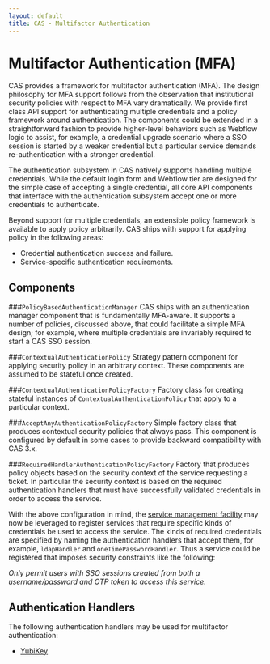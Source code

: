 ```yaml
---
layout: default
title: CAS - Multifactor Authentication
---
```


# Multifactor Authentication (MFA)

CAS provides a framework for multifactor authentication (MFA). The design philosophy for MFA support follows from
the observation that institutional security policies with respect to MFA vary dramatically. We provide first class
API support for authenticating multiple credentials and a policy framework around authentication. The components
could be extended in a straightforward fashion to provide higher-level behaviors such as Webflow logic to assist,
for example, a credential upgrade scenario where a SSO session is started by a weaker credential but a particular
service demands re-authentication with a stronger credential.

The authentication subsystem in CAS natively supports handling multiple credentials. While the default login form
and Webflow tier are designed for the simple case of accepting a single credential, all core API components that
interface with the authentication subsystem accept one or more credentials to authenticate.

Beyond support for multiple credentials, an extensible policy framework is available to apply policy arbitrarily.
CAS ships with support for applying policy in the following areas:

* Credential authentication success and failure.
* Service-specific authentication requirements.

## Components

###`PolicyBasedAuthenticationManager`
CAS ships with an authentication manager component that is fundamentally MFA-aware. It supports a number of
policies, discussed above, that could facilitate a simple MFA design; for example, where multiple credentials are
invariably required to start a CAS SSO session.

###`ContextualAuthenticationPolicy`
Strategy pattern component for applying security policy in an arbitrary context. These components are assumed to be
stateful once created.

###`ContextualAuthenticationPolicyFactory`
Factory class for creating stateful instances of `ContextualAuthenticationPolicy` that apply to a particular context.

###`AcceptAnyAuthenticationPolicyFactory`
Simple factory class that produces contextual security policies that always pass. This component is configured by
default in some cases to provide backward compatibility with CAS 3.x.

###`RequiredHandlerAuthenticationPolicyFactory`
Factory that produces policy objects based on the security context of the service requesting a ticket. In particular the security context is based on the required authentication handlers that must have successfully validated credentials in order to access the service.

With the above configuration in mind, the [service management facility](Service-Management.html)
may now be leveraged to register services that require specific kinds of credentials be used to access the service.
The kinds of required credentials are specified by naming the authentication handlers that accept them, for example,
`ldapHandler` and `oneTimePasswordHandler`. Thus a service could be registered that imposes security constraints like
the following:

_Only permit users with SSO sessions created from both a username/password and OTP token to access this service._

## Authentication Handlers
The following authentication handlers may be used for multifactor authentication:

* [YubiKey](YubiKey-Authentication.html)
